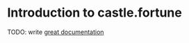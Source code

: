 # Introduction to castle.fortune

TODO: write [great documentation](http://jacobian.org/writing/what-to-write/)
